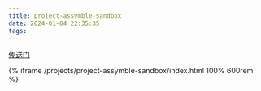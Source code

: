 ```yaml
---
title: project-assymble-sandbox
date: 2024-01-04 22:35:35
tags:
---
```


[传送门](/projects/project-assymble-sandbox/index.html)

{% iframe /projects/project-assymble-sandbox/index.html 100% 600rem %}
